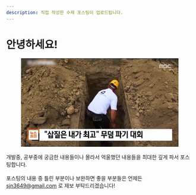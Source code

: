 ```yaml
---
description: 직접 작성한 수제 포스팅이 업로드됩니다.
---
```


# 안녕하세요!

<figure><img src=".gitbook/assets/FGseDesUYAEt4bC.jpg" alt=""><figcaption></figcaption></figure>

개발중, 공부중에 궁금한 내용들이나 몰라서 억울했던 내용들을 최대한 깊게 파서 포스팅합니다. \
\
포스팅의 내용 중 틀린 부분이나 보완하면 좋을 부분들은 언제든 sjn3649@gmail.com 로 제보 부탁드리겠습니다!
